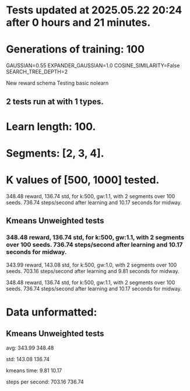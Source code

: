 # Tests updated at 2025.05.22 20:24 after 0 hours and 21 minutes.
# Generations of training: 100
GAUSSIAN=0.55
EXPANDER_GAUSSIAN=1.0
COSINE_SIMILARITY=False
SEARCH_TREE_DEPTH=2

New reward schema
Testing basic nolearn
## 2 tests run at with 1 types.
# Learn length: 100.
# Segments: [2, 3, 4].
# K values of [500, 1000] tested.

348.48 reward, 136.74 std, for k:500, gw:1.1, with 2 segments over 100 seeds.  736.74 steps/second after learning and 10.17 seconds for midway.


## Kmeans Unweighted tests
### 348.48 reward, 136.74 std, for k:500, gw:1.1, with 2 segments over 100 seeds.  736.74 steps/second after learning and 10.17 seconds for midway.

343.99 reward, 143.08 std, for k:500, gw:1.0, with 2 segments over 100 seeds.  703.16 steps/second after learning and 9.81 seconds for midway.

348.48 reward, 136.74 std, for k:500, gw:1.1, with 2 segments over 100 seeds.  736.74 steps/second after learning and 10.17 seconds for midway.


# Data unformatted:



## Kmeans Unweighted tests
avg:
343.99
348.48

std:
143.08
136.74

kmeans time:
9.81
10.17

steps per second:
703.16
736.74
